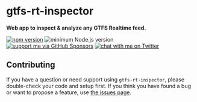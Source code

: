# gtfs-rt-inspector

**Web app to inspect & analyze any GTFS Realtime feed.**

[![npm version](https://img.shields.io/npm/v/gtfs-rt-inspector.svg)](https://www.npmjs.com/package/gtfs-rt-inspector)
![minimum Node.js version](https://img.shields.io/node/v/gtfs-rt-inspector.svg)
[![support me via GitHub Sponsors](https://img.shields.io/badge/support%20me-donate-fa7664.svg)](https://github.com/sponsors/derhuerst)
[![chat with me on Twitter](https://img.shields.io/badge/chat%20with%20me-on%20Twitter-1da1f2.svg)](https://twitter.com/derhuerst)


## Contributing

If you have a question or need support using `gtfs-rt-inspector`, please double-check your code and setup first. If you think you have found a bug or want to propose a feature, use [the issues page](https://github.com/derhuerst/gtfs-rt-inspector/issues).
